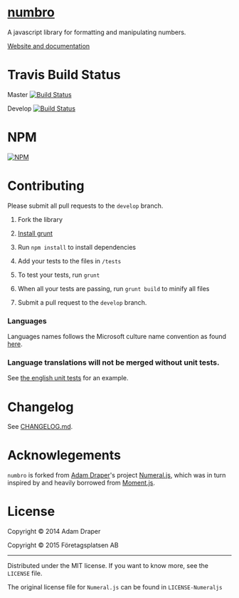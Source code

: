 # [numbro](https://numbrojs.com/)

A javascript library for formatting and manipulating numbers.

[Website and documentation](http://foretagsplatsen.github.io/numbro)


# Travis Build Status

Master [![Build Status](https://api.travis-ci.org/foretagsplatsen/numbro.png)](https://travis-ci.org/foretagsplatsen/numbro)

Develop [![Build Status](https://travis-ci.org/foretagsplatsen/numbro.png?branch=develop)](https://travis-ci.org/foretagsplatsen/numbro)

# NPM

[![NPM](https://nodei.co/npm/numbro.png?downloads=true)](https://nodei.co/npm/numbro/)

# Contributing

Please submit all pull requests to the `develop` branch.

1. Fork the library

2. [Install grunt](http://gruntjs.com/getting-started#installing-the-cli)

3. Run `npm install` to install dependencies

4. Add your tests to the files in `/tests`

5. To test your tests, run `grunt`

6. When all your tests are passing, run `grunt build` to minify all files

7. Submit a pull request to the `develop` branch.


### Languages

Languages names follows the Microsoft culture name convention as found
[here](https://msdn.microsoft.com/en-us/library/ee825488.aspx).

### Language translations will not be merged without unit tests.

See [the english unit tests](https://github.com/foretagsplatsen/numbro/blob/master/tests/languages/en-GB.js) for an example.


# Changelog

See [CHANGELOG.md](CHANGELOG.md).


# Acknowlegements

`numbro` is forked from [Adam Draper](https://github.com/adamwdraper)'s project
[Numeral.js](http://numeraljs.com/), which was in turn inspired by and heavily borrowed from
[Moment.js](http://momentjs.com).


# License

Copyright © 2014 Adam Draper

Copyright © 2015 Företagsplatsen AB

---

Distributed under the MIT license. If you want to know more, see the `LICENSE` file.

The original license file for `Numeral.js` can be found in `LICENSE-Numeraljs`
